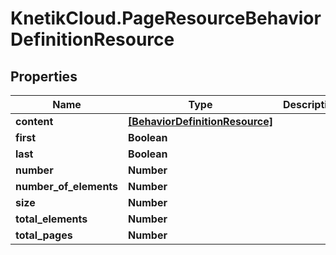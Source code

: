 # KnetikCloud.PageResourceBehaviorDefinitionResource

## Properties
Name | Type | Description | Notes
------------ | ------------- | ------------- | -------------
**content** | [**[BehaviorDefinitionResource]**](BehaviorDefinitionResource.md) |  | [optional] 
**first** | **Boolean** |  | [optional] 
**last** | **Boolean** |  | [optional] 
**number** | **Number** |  | [optional] 
**number_of_elements** | **Number** |  | [optional] 
**size** | **Number** |  | [optional] 
**total_elements** | **Number** |  | [optional] 
**total_pages** | **Number** |  | [optional] 


